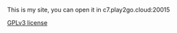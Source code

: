 This is my site, you can open it in c7.play2go.cloud:20015

[GPLv3 license](https://gist.github.com/kn9ts/cbe95340d29fc1aaeaa5dd5c059d2e60)
